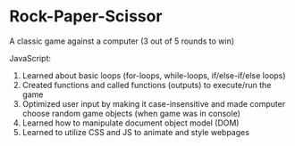 # Rock-Paper-Scissor
A classic game against a computer (3 out of 5 rounds to win)

JavaScript:
1. Learned about basic loops (for-loops, while-loops, if/else-if/else loops)
2. Created functions and called functions (outputs) to execute/run the game
3. Optimized user input by making it case-insensitive and made computer choose random game objects (when game was in console)
4. Learned how to manipulate document object model (DOM)
5. Learned to utilize CSS and JS to animate and style webpages
